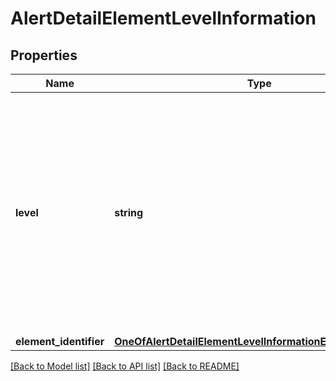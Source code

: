 # AlertDetailElementLevelInformation

## Properties
Name | Type | Description | Notes
------------ | ------------- | ------------- | -------------
**level** | **string** | Define type of element in request. Possible values are - &#x27;H\&quot; for the header details level,  \&quot;S\&quot; for the shipment level, \&quot;P\&quot; for the package level, \&quot;C\&quot; for the commodity level. | 
**element_identifier** | [**OneOfAlertDetailElementLevelInformationElementIdentifier**](OneOfAlertDetailElementLevelInformationElementIdentifier.md) |  | [optional] 

[[Back to Model list]](../../README.md#documentation-for-models) [[Back to API list]](../../README.md#documentation-for-api-endpoints) [[Back to README]](../../README.md)


